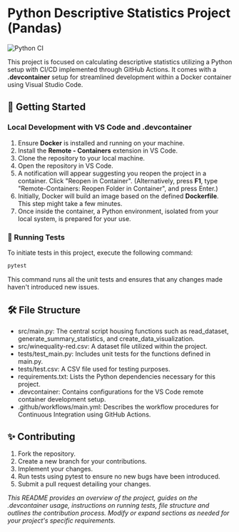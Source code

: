 # Python Descriptive Statistics Project (Pandas)

![Python CI](https://github.com/aghakishiyeva/ids706-mini-project-2/actions/workflows/main.yml/badge.svg)

This project is focused on calculating descriptive statistics utilizing a Python setup with CI/CD implemented through GitHub Actions. It comes with a **.devcontainer** setup for streamlined development within a Docker container using Visual Studio Code.
 
## 🚀 Getting Started

### Local Development with VS Code and .devcontainer
1. Ensure **Docker** is installed and running on your machine.
2. Install the **Remote - Containers** extension in VS Code.
3. Clone the repository to your local machine.
4. Open the repository in VS Code.
5. A notification will appear suggesting you reopen the project in a container. Click "Reopen in Container". (Alternatively, press **F1**, type "Remote-Containers: Reopen Folder in Container", and press Enter.)
6. Initially, Docker will build an image based on the defined **Dockerfile**. This step might take a few minutes.
7. Once inside the container, a Python environment, isolated from your local system, is prepared for your use.

### 🧪 Running Tests

To initiate tests in this project, execute the following command:

```bash
pytest
```
 
This command runs all the unit tests and ensures that any changes made haven't introduced new issues.

## 🛠️ File Structure
* src/main.py: The central script housing functions such as read_dataset, generate_summary_statistics, and create_data_visualization.
* src/winequality-red.csv: A dataset file utilized within the project.
* tests/test_main.py: Includes unit tests for the functions defined in main.py.
* tests/test.csv: A CSV file used for testing purposes.
* requirements.txt: Lists the Python dependencies necessary for this project.
* .devcontainer: Contains configurations for the VS Code remote container development setup.
* .github/workflows/main.yml: Describes the workflow procedures for Continuous Integration using GitHub Actions.

## ✨ Contributing
1. Fork the repository.<br>
2. Create a new branch for your contributions.<br>
3. Implement your changes.<br>
4. Run tests using pytest to ensure no new bugs have been introduced.<br>
5. Submit a pull request detailing your changes.

*_This README provides an overview of the project, guides on the .devcontainer usage, instructions on running tests, file structure and outlines the contribution process. Modify or expand sections as needed for your project's specific requirements._*


